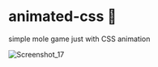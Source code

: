 # animated-css :bricks:

simple mole game just with CSS animation 


![Screenshot_17](https://user-images.githubusercontent.com/109238541/224552492-9c60e007-e2a3-4469-ad38-bad0edec4a72.png)
